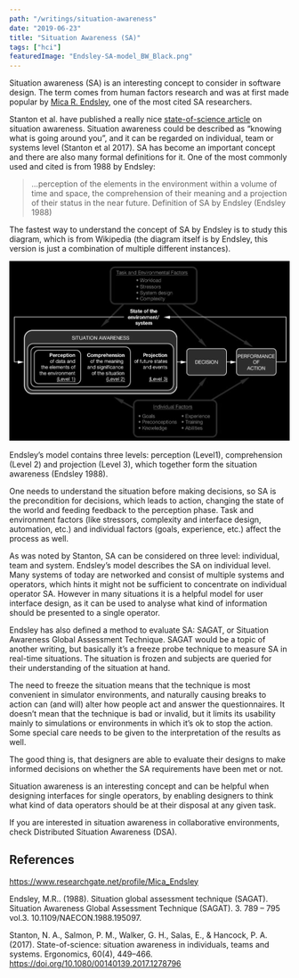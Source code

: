 ```yaml
---
path: "/writings/situation-awareness"
date: "2019-06-23"
title: "Situation Awareness (SA)"
tags: ["hci"]
featuredImage: "Endsley-SA-model_BW_Black.png"
---
```


Situation awareness (SA) is an interesting concept to consider in software design. The term comes from human factors research and was at first made popular by [Mica R. Endsley](https://www.researchgate.net/profile/Mica_Endsley), one of the most cited SA researchers.

Stanton et al. have published a really nice [state-of-science article](https://www.tandfonline.com/doi/full/10.1080/00140139.2017.1278796) on situation awareness. Situation awareness could be described as “knowing what is going around you”, and it can be regarded on individual, team or systems level (Stanton et al 2017). SA has become an important concept and there are also many formal definitions for it. One of the most commonly used and cited is from 1988 by Endsley:

> …perception of the elements in the environment within a volume of time and space, the comprehension of their meaning and a projection of their status in the near future.
> Definition of SA by Endsley (Endsley 1988)

The fastest way to understand the concept of SA by Endsley is to study this diagram, which is from Wikipedia (the diagram itself is by Endsley, this version is just a combination of multiple different instances).

![Situation Awareness Diagram](Endsley-SA-model_BW_Black.png)

Endsley’s model contains three levels: perception (Level1), comprehension (Level 2) and projection (Level 3), which together form the situation awareness (Endsley 1988).

One needs to understand the situation before making decisions, so SA is the precondition for decisions, which leads to action, changing the state of the world and feeding feedback to the perception phase. Task and environment factors (like stressors, complexity and interface design, automation, etc.) and individual factors (goals, experience, etc.) affect the process as well.

As was noted by Stanton, SA can be considered on three level: individual, team and system. Endsley’s model describes the SA on individual level. Many systems of today are networked and consist of multiple systems and operators, which hints it might not be sufficient to concentrate on individual operator SA. However in many situations it is a helpful model for user interface design, as it can be used to analyse what kind of information should be presented to a single operator.

Endsley has also defined a method to evaluate SA: SAGAT, or Situation Awareness Global Assessment Technique. SAGAT would be a topic of another writing, but basically it’s a freeze probe technique to measure SA in real-time situations. The situation is frozen and subjects are queried for their understanding of the situation at hand.

The need to freeze the situation means that the technique is most convenient in simulator environments, and naturally causing breaks to action can (and will) alter how people act and answer the questionnaires. It doesn’t mean that the technique is bad or invalid, but it limits its usability mainly to simulations or environments in which it’s ok to stop the action. Some special care needs to be given to the interpretation of the results as well.

The good thing is, that designers are able to evaluate their designs to make informed decisions on whether the SA requirements have been met or not.

Situation awareness is an interesting concept and can be helpful when designing interfaces for single operators, by enabling designers to think what kind of data operators should be at their disposal at any given task.

If you are interested in situation awareness in collaborative environments, check Distributed Situation Awareness (DSA).

## References

https://www.researchgate.net/profile/Mica_Endsley

Endsley, M.R.. (1988). Situation global assessment technique (SAGAT). Situation Awareness Global Assessment Technique (SAGAT). 3. 789 – 795 vol.3. 10.1109/NAECON.1988.195097.

Stanton, N. A., Salmon, P. M., Walker, G. H., Salas, E., & Hancock, P. A. (2017). State-of-science: situation awareness in individuals, teams and systems. Ergonomics, 60(4), 449–466. https://doi.org/10.1080/00140139.2017.1278796
